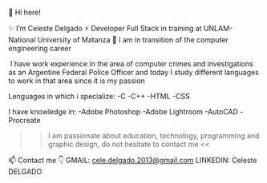 👋 Hi here!

✨ I’m Celeste Delgado
⚡ Developer Full Stack in training at UNLAM- National University of Matanza
📍 I am in transition of the computer engineering career

​​ I have work experience in the area of computer crimes and investigations as an Argentine Federal Police Officer
   and today I study different languages to work in that area since it is my passion
   
Lenguages in which i specialize:
-C
-C++
-HTML
-CSS

I have knowledge in:
-Adobe Photoshop
-Adobe Lightroom
-AutoCAD
-Procreate

>> I am passionate about education, technology, programming and graphic design, do not hesitate to contact me <<

📫 Contact me 👇
GMAIL: cele.delgado.2013@gmail.com
LINKEDIN: Celeste DELGADO
